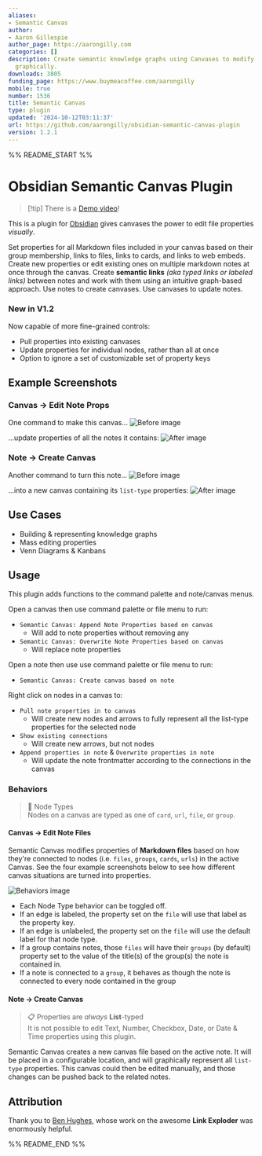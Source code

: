 ```yaml
---
aliases:
- Semantic Canvas
author:
- Aaron Gillespie
author_page: https://aarongilly.com
categories: []
description: Create semantic knowledge graphs using Canvases to modify note properties
  graphically.
downloads: 3805
funding_page: https://www.buymeacoffee.com/aarongilly
mobile: true
number: 1536
title: Semantic Canvas
type: plugin
updated: '2024-10-12T03:11:37'
url: https://github.com/aarongilly/obsidian-semantic-canvas-plugin
version: 1.2.1
---
```


%% README_START %%

# Obsidian Semantic Canvas Plugin

> [!tip] There is a [Demo video](https://youtu.be/fI1sWoBZ8yw)!

This is a plugin for [Obsidian](https://obsidian.md) gives canvases the power to edit file properties *visually*.

Set properties for all Markdown files included in your canvas based on their group membership, links to files, links to cards, and links to web embeds. Create new properties or edit existing ones on multiple markdown notes at once through the canvas. Create **semantic links** *(aka typed links or labeled links)* between notes and work with them using an intuitive graph-based approach. Use notes to create canvases. Use canvases to update notes.

### New in V1.2
Now capable of more fine-grained controls:
- Pull properties into existing canvases
- Update properties for individual nodes, rather than all at once
- Option to ignore a set of customizable set of property keys 

## Example Screenshots

### Canvas → Edit Note Props
One command to make this canvas...
![Before image](https://raw.githubusercontent.com/aarongilly/obsidian-semantic-canvas-plugin/HEAD/assets/before.png)

...update properties of all the notes it contains:
![After image](https://raw.githubusercontent.com/aarongilly/obsidian-semantic-canvas-plugin/HEAD/assets/after.png)

### Note → Create Canvas
Another command to turn this note...
![Before image](https://raw.githubusercontent.com/aarongilly/obsidian-semantic-canvas-plugin/HEAD/assets/before2.png)

...into a new canvas containing its `list-type` properties:
![After image](https://raw.githubusercontent.com/aarongilly/obsidian-semantic-canvas-plugin/HEAD/assets/after2.png)

## Use Cases
- Building & representing knowledge graphs
- Mass editing properties
- Venn Diagrams & Kanbans

## Usage
This plugin adds functions to the command palette and note/canvas menus. 

Open a canvas then use command palette or file menu to run:
- `Semantic Canvas: Append Note Properties based on canvas` 
    - Will add to note properties without removing any
- `Semantic Canvas: Overwrite Note Properties based on canvas`
    - Will replace note properties

Open a note then use use command palette or file menu to run:
- `Semantic Canvas: Create canvas based on note`

Right click on nodes in a canvas to:
- `Pull note properties in to canvas`
    - Will create new nodes and arrows to fully represent all the list-type properties for the selected node
- `Show existing connections`
    - Will create new arrows, but not nodes
- `Append properties in note` & `Overwrite properties in note`
    - Will update the note frontmatter according to the connections in the canvas

### Behaviors
> 📖 Node Types  
> Nodes on a canvas are typed as one of `card`, `url`, `file`, or `group`. 

#### Canvas → Edit Note Files
Semantic Canvas modifies properties of **Markdown files** based on how they're connected to nodes (i.e. `files`, `groups`, `cards`, `urls`) in the active Canvas. See the four example screenshots below to see how different canvas situations are turned into properties.

![Behaviors image](https://raw.githubusercontent.com/aarongilly/obsidian-semantic-canvas-plugin/HEAD/assets/behaviors.png)

- Each Node Type behavior can be toggled off.
- If an edge is labeled, the property set on the `file` will use that label as the property key.
- If an edge is unlabeled, the property set on the `file` will use the default label for that node type.
- If a group contains notes, those `files` will have their `groups` (by default) property set to the value of the title(s) of the group(s) the note is contained in.
- If a note is connected to a `group`, it behaves as though the note is connected to every node contained in the group

#### Note → Create Canvas

> 📋 Properties are *always* **List**-typed  
> It is not possible to edit Text, Number, Checkbox, Date, or Date & Time properties using this plugin.

Semantic Canvas creates a new canvas file based on the active note. It will be placed in a configurable location, and will graphically represent all `list-type` properties. This canvas could then be edited manually, and those changes can be pushed back to the related notes. 

## Attribution

Thank you to [Ben Hughes](https://github.com/benhughes), whose work on the awesome **Link Exploder** was enormously helpful.

%% README_END %%